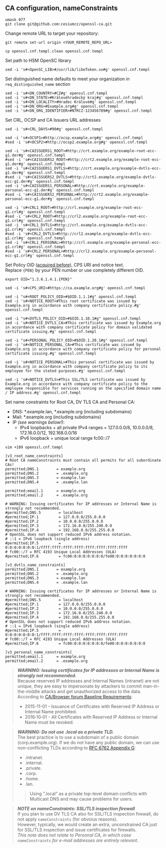 ## CA configuration, nameConstraints
```
umask 077
git clone git@github.com:cesiumcz/openssl-ca.git
```

Change remote URL to target your repository:  
```
git remote set-url origin <YOUR_REMOTE_REPO_URL>
```

```
cp openssl.cnf.templ.clean openssl.cnf.templ
```

Set path to HSM OpenSC library

```
sed -i 's#<OpenSC_LIB>#/usr/lib/libeToken.so#g' openssl.cnf.templ
```

Set distinguished name defaults to meet your organization in `req_distinguished_name` section
```
sed -i 's#<DN_COUNTRY>#CZ#g' openssl.cnf.templ
sed -i 's#<DN_STATE>#Královéhradecký kraj#g' openssl.cnf.templ
sed -i 's#<DN_LOCALITY>#Hradec Králové#g' openssl.cnf.templ
sed -i 's#<DN_ORG>#Example.org#g' openssl.cnf.templ
sed -i 's#<DN_ORG_IDENTIFIER>#NTRCZ-123456789#g' openssl.cnf.templ
```
Set CRL, OCSP and CA Issuers URL addresses
```
sed -i 's#<CRL_DAYS>#90#g' openssl.cnf.templ

sed -i 's#<OCSP1>#http://ocsp.example.org#g' openssl.cnf.templ
#sed -i 's#<OCSP2>#http://ocsp2.example.org#g' openssl.cnf.templ

sed -i 's#<CAISSUERS1_ROOT>#http://crt.example.org/example-root-ecc-g1.der#g' openssl.cnf.templ
#sed -i 's#<CAISSUERS2_ROOT>#http://crt2.example.org/example-root-ecc-g1.der#g' openssl.cnf.templ
sed -i 's#<CAISSUERS1_DVTLS>#http://crt.example.org/example-dvtls-ecc-g1.der#g' openssl.cnf.templ
#sed -i 's#<CAISSUERS2_DVTLS>#http://crt2.example.org/example-dvtls-ecc-g1.der#g' openssl.cnf.templ
sed -i 's#<CAISSUERS1_PERSONAL>#http://crt.example.org/example-personal-ecc-g1.der#g' openssl.cnf.templ
#sed -i 's#<CAISSUERS2_PERSONAL>#http://crt2.example.org/example-personal-ecc-g1.der#g' openssl.cnf.templ

sed -i 's#<CRL1_ROOT>#http://crl.example.org/example-root-ecc-g1.crl#g' openssl.cnf.templ
#sed -i 's#<CRL2_ROOT>#http://crl2.example.org/example-root-ecc-g1.crl#g' openssl.cnf.templ
sed -i 's#<CRL1_DVTLS>#http://crl.example.org/example-dvtls-ecc-g1.crl#g' openssl.cnf.templ
#sed -i 's#<CRL2_DVTLS>#http://crl2.example.org/example-dvtls-ecc-g1.crl#g' openssl.cnf.templ
sed -i 's#<CRL1_PERSONAL>#http://crl.example.org/example-personal-ecc-g1.crl#g' openssl.cnf.templ
#sed -i 's#<CRL2_PERSONAL>#http://crl2.example.org/example-personal-ecc-g1.crl#g' openssl.cnf.templ
```
Set Policy OID ([acquired before](oid.md)), CPS URI and notice text.  
Replace `{PEN}` by your PEN number or use completely different OID.
```
export OID="1.3.6.1.4.1.{PEN}"

sed -i 's#<CPS_URI>#https://ca.example.org#g' openssl.cnf.templ

sed -i "s#<ROOT_POLICY_OID>#$OID.1.1.1#g" openssl.cnf.templ
sed -i 's#<NOTICE_ROOT>#This root certificate was issued by Example.org in accordance with company certificate policy.#g' openssl.cnf.templ

sed -i "s#<DVTLS_POLICY_OID>#$OID.1.10.1#g" openssl.cnf.templ
sed -i 's#<NOTICE_DVTLS_CA>#This certificate was issued by Example.org in accordance with company certificate policy for domain validated certificate issuing.#g' openssl.cnf.templ

sed -i "s#<PERSONAL_POLICY_OID>#$OID.1.20.1#g" openssl.cnf.templ
sed -i 's#<NOTICE_PERSONAL_CA>#This certificate was issued by Example.org in accordance with company certificate policy for personal certificate issuing.#g' openssl.cnf.templ

sed -i 's#<NOTICE_PERSONAL>#This personal certificate was issued by Example.org in accordance with company certificate policy to its employee for the stated purposes.#g' openssl.cnf.templ

sed -i 's#<NOTICE_DVTLS>#This SSL/TLS certificate was issued by Example.org in accordance with company certificate policy to the employee responsible for services running on the specified domain name / IP address.#g' openssl.cnf.templ
```
Set name constraints for Root CA, DV TLS CA and Personal CA:
- DNS: *.example.lan, *.example.org (including subdomains)
- Mail: *.example.org (including subdomains)
- IP _(see warnings below!)_:
    - IPv4 loopbacks + all private IPv4 ranges = 127.0.0.0/8, 10.0.0.0/8, 172.16.0.0/12, 192.168.0.0/16
    - IPv6 loopback + unique local range fc00::/7

```
vim +189 openssl.cnf.templ
```
```
[v3_root_name_constraints]
# Root CA nameConstraints must contain all permits for all subordinate CAs!
permitted;DNS.1        = example.org
permitted;DNS.2        = .example.org
permitted;DNS.3        = example.lan
permitted;DNS.4        = .example.lan

permitted;email.1      = example.org
permitted;email.2      = .example.org

# WARNING: Issuing certificates for IP addresses or Internal Name is strongly not recommended.
#permitted;DNS.5        = localhost
#permitted;IP.1         = 127.0.0.0/255.0.0.0
#permitted;IP.2         = 10.0.0.0/255.0.0.0
#permitted;IP.3         = 172.16.0.0/255.240.0.0
#permitted;IP.4         = 192.168.0.0/255.255.0.0
# OpenSSL does not support reduced IPv6 address notation.
# ::1 = IPv6 loopback (single address)
#permitted;IP.5         = 0:0:0:0:0:0:0:1/ffff:ffff:ffff:ffff:ffff:ffff:ffff:ffff
# fc00::/7 = RFC 4193 Unique Local Addresses (ULA)
#permitted;IP.6         = fc00:0:0:0:0:0:0:0/fe00:0:0:0:0:0:0:0

[v3_dvtls_name_constraints]
permitted;DNS.1        = example.org
permitted;DNS.2        = .example.org
permitted;DNS.3        = example.lan
permitted;DNS.4        = .example.lan

# WARNING: Issuing certificates for IP addresses or Internal Name is strongly not recommended.
#permitted;DNS.5        = localhost
#permitted;IP.1         = 127.0.0.0/255.0.0.0
#permitted;IP.2         = 10.0.0.0/255.0.0.0
#permitted;IP.3         = 172.16.0.0/255.240.0.0
#permitted;IP.4         = 192.168.0.0/255.255.0.0
# OpenSSL does not support reduced IPv6 address notation.
# ::1 = IPv6 loopback (single address)
#permitted;IP.5         = 0:0:0:0:0:0:0:1/ffff:ffff:ffff:ffff:ffff:ffff:ffff:ffff
# fc00::/7 = RFC 4193 Unique Local Addresses (ULA)
#permitted;IP.6         = fc00:0:0:0:0:0:0:0/fe00:0:0:0:0:0:0:0

[v3_personal_name_constraints]
permitted;email.1      = example.org
permitted;email.2      = .example.org
```

> **_WARNING: Issuing certificates for IP addresses or Internal Name is strongly not recommended._**  
> Because reserved IP addresses and Internal Names (intranet) are not unique, they are easy to impersonate by attackers to commit man-in-the-middle attacks and get unauthorized access to the data.  
> According to [CA/Browser forum Baseline Requirements](https://cabforum.org/wp-content/uploads/CA-Browser-Forum-BR-v2.0.1.pdf):  
> - 2015-11-01 - Issuance of Certificates with Reserved IP Address or Internal Name prohibited.  
> - 2016‐10‐01 - All Certificates with Reserved IP Address or Internal Name must be revoked.  

> **_WARNING: Do not use .local as a private TLD._**  
The best practice is to use a subdomain of a public domain (corp.example.org). If we do not have any public domain, we can use non-conflicting TLDs according to [RFC 6762 Appendix G](https://www.rfc-editor.org/rfc/rfc6762#appendix-G):
> - .intranet.
> - .internal.
> - .private.
> - .corp.
> - .home.
> - .lan.
>
>> Using ".local" as a private top-level domain conflicts with Multicast DNS and may cause problems for users.

> **_NOTE on nameConstraints: SSL/TLS inspection firewall_**  
If you plan to use DV TLS CA also for SSL/TLS inspection firewall, do not apply `nameConstraints` (for obvoius reasons).  
However, typically, we would create an extra, unconstrained CA just for SSL/TLS inspection and issue certificates for firewalls.  
*This note does not relate to Personal CA, in which case `nameConstraints` for e-mail addresses are entirely relevant.*

